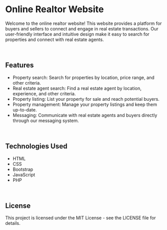<h1>Online Realtor Website</h1>
<p>Welcome to the online realtor website! This website provides a platform for buyers and sellers to connect and engage in real estate transactions. Our user-friendly interface and intuitive design make it easy to search for properties and connect with real estate agents.</p>
<br>
<h2>Features</h2>
<ul>
<li>Property search: Search for properties by location, price range, and other criteria.</li>
<li>Real estate agent search: Find a real estate agent by location, experience, and other criteria.</li>
<li>Property listing: List your property for sale and reach potential buyers.</li>
<li>Property management: Manage your property listings and keep them up-to-date.</li>
<li>Messaging: Communicate with real estate agents and buyers directly through our messaging system.</li>
</ul>
<br>
<h2>Technologies Used</h2>

<ul>
    <li>HTML</li>
    <li>CSS</li>
    <li>Bootstrap</li>
    <li>JavaScript</li>
    <li>PHP</li>
</ul>
<br>

<h2>License</h2>
<p>This project is licensed under the MIT License - see the LICENSE file for details.</p>
